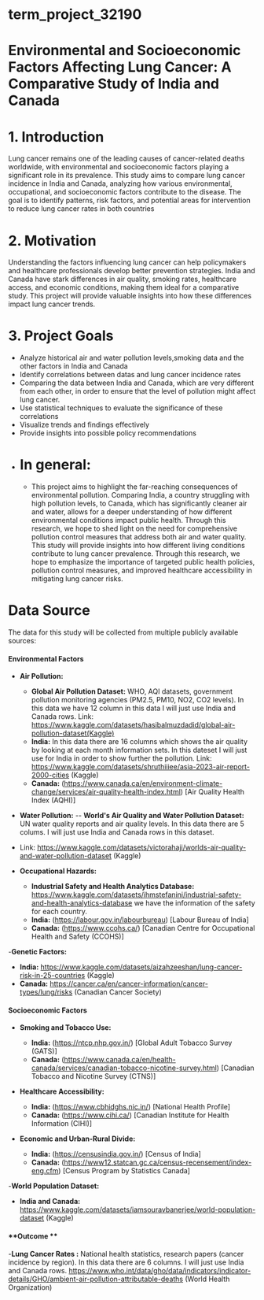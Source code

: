 # term_project_32190
# Environmental and Socioeconomic Factors Affecting Lung Cancer: A Comparative Study of India and Canada
# 1. Introduction #
Lung cancer remains one of the leading causes of cancer-related deaths worldwide, with environmental and socioeconomic factors playing a significant role in its prevalence. This study aims to compare lung cancer incidence in India and Canada, analyzing how various environmental, occupational, and socioeconomic factors contribute to the disease. The goal is to identify patterns, risk factors, and potential areas for intervention to reduce lung cancer rates in both countries

# 2. Motivation #
Understanding the factors influencing lung cancer can help policymakers and healthcare professionals develop better prevention strategies. India and Canada have stark differences in air quality, smoking rates, healthcare access, and economic conditions, making them ideal for a comparative study. This project will provide valuable insights into how these differences impact lung cancer trends.

# 3. Project Goals #
- Analyze historical air and water pollution levels,smoking data and the other factors in India and Canada
- Identify correlations between datas and lung cancer incidence rates
- Comparing the data between India and Canada, which are very different from each other, in order to ensure that the level of pollution might affect lung cancer.
- Use statistical techniques to evaluate the significance of these correlations
- Visualize trends and findings effectively
- Provide insights into possible policy recommendations
-  # In general:
      - This project aims to highlight the far-reaching consequences of environmental pollution. Comparing India, a country struggling with high pollution levels, to Canada, which has significantly cleaner          air and water, allows for a deeper understanding of how different environmental conditions impact public health. Through this research, we hope to shed light on the need for comprehensive pollution          control measures that address both air and water quality. This study will provide insights into how different living conditions contribute to lung cancer prevalence. Through this research, we hope 
        to emphasize the importance of targeted public health policies, pollution control measures, and improved healthcare accessibility in mitigating lung cancer risks.
        
# Data Source #
The data for this study will be collected from multiple publicly available sources:

#### **Environmental Factors**
- **Air Pollution:**
  - **Global Air Pollution Dataset:**  WHO, AQI datasets, government pollution monitoring agencies (PM2.5, PM10, NO2, CO2 levels). In this data we have 12 column in this data I will just use India 
  and Canada rows. Link: https://www.kaggle.com/datasets/hasibalmuzdadid/global-air-pollution-dataset(Kaggle)
  - **India:** In this data there are 16 columns which shows the air quality by looking at each month information sets. In this dateset I will just use for India in order to show further the pollution. 
  Link: https://www.kaggle.com/datasets/shruthiiiee/asia-2023-air-report-2000-cities (Kaggle)
  - **Canada:** (https://www.canada.ca/en/environment-climate-change/services/air-quality-health-index.html) [Air Quality Health Index (AQHI)] 

- **Water Pollution:**
  -- **World's Air Quality and Water Pollution Dataset:** UN water quality reports and air quality levels. In this data there are 5 colums. I will just use India and Canada rows in this dataset.
- Link: https://www.kaggle.com/datasets/victorahaji/worlds-air-quality-and-water-pollution-dataset (Kaggle)

- **Occupational Hazards:**
  - **Industrial Safety and Health Analytics Database:** https://www.kaggle.com/datasets/ihmstefanini/industrial-safety-and-health-analytics-database we have the information of the safety for each country.
  - **India:** (https://labour.gov.in/labourbureau) [Labour Bureau of India]
  - **Canada:** (https://www.ccohs.ca/) [Canadian Centre for Occupational Health and Safety (CCOHS)]
 
-**Genetic Factors:** 
   - **India:** https://www.kaggle.com/datasets/aizahzeeshan/lung-cancer-risk-in-25-countries (Kaggle)
   - **Canada:** https://cancer.ca/en/cancer-information/cancer-types/lung/risks (Canadian Cancer Society)
   
#### **Socioeconomic Factors**
- **Smoking and Tobacco Use:**  
  - **India:** (https://ntcp.nhp.gov.in/)  [Global Adult Tobacco Survey (GATS)]
  - **Canada:** (https://www.canada.ca/en/health-canada/services/canadian-tobacco-nicotine-survey.html)  [Canadian Tobacco and Nicotine Survey (CTNS)]

- **Healthcare Accessibility:**  
  - **India:** (https://www.cbhidghs.nic.in/)  [National Health Profile]
  - **Canada:** (https://www.cihi.ca/)  [Canadian Institute for Health Information (CIHI)]

- **Economic and Urban-Rural Divide:**  
  - **India:** (https://censusindia.gov.in/)  [Census of India]
  - **Canada:** (https://www12.statcan.gc.ca/census-recensement/index-eng.cfm)  [Census Program by Statistics Canada]

-**World Population Dataset:**
   - **India and Canada:** https://www.kaggle.com/datasets/iamsouravbanerjee/world-population-dataset (Kaggle)


#### **Outcome **
-**Lung Cancer Rates :** National health statistics, research papers (cancer incidence by region). In this data there are 6 columns. I will just use India and Canada rows. https://www.who.int/data/gho/data/indicators/indicator-details/GHO/ambient-air-pollution-attributable-deaths (World Health Organization)




